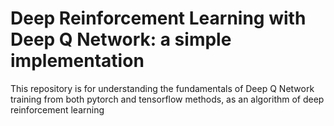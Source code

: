 # Deep Reinforcement Learning with Deep Q Network: a simple implementation
This repository is for understanding the fundamentals of Deep Q Network training from both pytorch and tensorflow methods, as an algorithm of deep reinforcement learning
